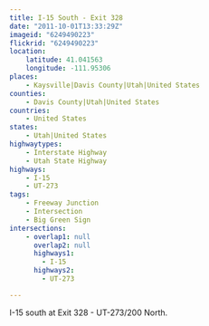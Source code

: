 ```yaml
---
title: I-15 South - Exit 328
date: "2011-10-01T13:33:29Z"
imageid: "6249490223"
flickrid: "6249490223"
location:
    latitude: 41.041563
    longitude: -111.95306
places:
    - Kaysville|Davis County|Utah|United States
counties:
    - Davis County|Utah|United States
countries:
    - United States
states:
    - Utah|United States
highwaytypes:
    - Interstate Highway
    - Utah State Highway
highways:
    - I-15
    - UT-273
tags:
    - Freeway Junction
    - Intersection
    - Big Green Sign
intersections:
    - overlap1: null
      overlap2: null
      highways1:
        - I-15
      highways2:
        - UT-273

---
```

I-15 south at Exit 328 - UT-273/200 North.